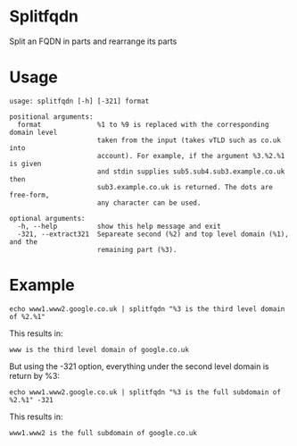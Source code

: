# Splitfqdn
Split an FQDN in parts and rearrange its parts

# Usage
```
usage: splitfqdn [-h] [-321] format

positional arguments:
  format              %1 to %9 is replaced with the corresponding domain level
                      taken from the input (takes vTLD such as co.uk into
                      account). For example, if the argument %3.%2.%1 is given
                      and stdin supplies sub5.sub4.sub3.example.co.uk then
                      sub3.example.co.uk is returned. The dots are free-form,
                      any character can be used.

optional arguments:
  -h, --help          show this help message and exit
  -321, --extract321  Separeate second (%2) and top level domain (%1), and the
                      remaining part (%3).
```
# Example

```
echo www1.www2.google.co.uk | splitfqdn "%3 is the third level domain of %2.%1"
```
This results in:
```
www is the third level domain of google.co.uk
```
But using the -321 option, everything under the second level domain is return by %3:
```
echo www1.www2.google.co.uk | splitfqdn "%3 is the full subdomain of %2.%1" -321
```
This results in:
```
www1.www2 is the full subdomain of google.co.uk
```
